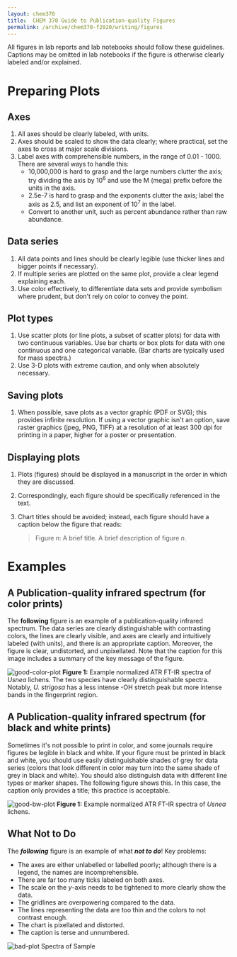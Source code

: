 ```yaml
---
layout: chem370
title:  CHEM 370 Guide to Publication-quality Figures
permalink: /archive/chem370-f2020/writing/figures
---
```


All figures in lab reports and lab notebooks should follow these guidelines.  Captions may be omitted in lab notebooks if the figure is otherwise clearly labeled and/or explained.

# Preparing Plots

## Axes

1. All axes should be clearly labeled, with units.
1. Axes should be scaled to show the data clearly; where practical, set the axes to cross at major scale divisions.  
1. Label axes with comprehensible numbers, in the range of 0.01 - 1000.  There are several ways to handle this:
     * 10,000,000 is hard to grasp and the large numbers clutter the axis; try dividing the axis by 10<sup>6</sup> and use the M (mega) prefix before the units in the axis.
     * 2.5e-7 is hard to grasp and the exponents clutter the axis; label the axis as 2.5, and list an exponent of 10<sup>7</sup> in the label.
     * Convert to another unit, such as percent abundance rather than raw abundance.


## Data series

1. All data points and lines should be clearly legible (use thicker lines and bigger points if necessary).
1. If multiple series are plotted on the same plot, provide a clear legend explaining each.
1. Use color effectively, to differentiate data sets and provide symbolism where prudent, but don't rely on color to convey the point.
<!-- 1. If printing in black and white, all data series and legends should be clearly distinguishable *in black and white*.  Use different line types (dashed, dotted, solid, etc.) and shapes if necessary. -->

## Plot types

1. Use scatter plots (or line plots, a subset of scatter plots) for data with two continuous variables.  Use bar charts or box plots for data with one continuous and one categorical variable. (Bar charts are typically used for mass spectra.)
1. Use 3-D plots with extreme caution, and only when absolutely necessary.

## Saving plots

1. When possible, save plots as a vector graphic (PDF or SVG); this provides infinite resolution.  If using a vector graphic isn't an option, save raster graphics (jpeg, PNG, TIFF) at a resolution of at least 300 dpi for printing in a paper, higher for a poster or presentation.

<!-- 1. Very often, you may need to make final edits to your plot in a vector or image editing program (e.g. Adobe Illustrator, Gravit Designer, Inkscape, Adobe Photoshop, GNU Gimp, etc.).  You can use this to, e.g., increase the font size on axes, add chemical structures to images, or combine subfigures into a single, multi-pane figure.  If you don't want to use any of the above programs, Microsoft PowerPoint works almost as well. -->

## Displaying plots

1. Plots (figures) should be displayed in a manuscript in the order in which they are discussed.    
1. Correspondingly, each figure should be specifically referenced in the text.
1. Chart titles should be avoided; instead, each figure should have a caption below the figure that reads:

     > Figure *n*: A brief title. A brief description of figure *n*.

# Examples

## A Publication-quality infrared spectrum (for color prints)

The **following** figure is an example of a publication-quality infrared spectrum. The data series are clearly distinguishable with contrasting colors, the lines are clearly visible, and axes are clearly and intuitively labeled (with units), and there is an appropriate caption.  Moreover, the figure is clear, undistorted, and unpixellated. Note that the caption for this image includes a summary of the key message of the figure.

![good-color-plot]({{site.baseurl}}/archive/chem370-f2020/assets/img/good.png)
**Figure 1:** Example normalized ATR FT-IR spectra of *Usnea* lichens.    The two species have clearly distinguishable spectra.  Notably, *U. strigosa* has a less intense -OH stretch peak but more intense bands in the fingerprint region.

## A Publication-quality infrared spectrum (for black and white prints)

Sometimes it's not possible to print in color, and some journals require figures be legible in black and white.  If your figure must be printed in black and white, you should use easily distinguishable shades of grey for data series (colors that look different in color may turn into the same shade of grey in black and white).  You should also distinguish data with different line types or marker shapes.  The following figure shows this.  In this case, the caption only provides a title; this practice is acceptable.

![good-bw-plot]({{site.baseurl}}/archive/chem370-f2020/assets/img/goodBW.png)
**Figure 1:** Example normalized ATR FT-IR spectra of *Usnea* lichens.

## What Not to Do

The ***following*** figure is an example of what ***not to do***!  Key problems:
- The axes are either unlabelled or labelled poorly; although there is a legend, the names are incomprehensible.
- There are far too many ticks labeled on both axes.
- The scale on the *y*-axis needs to be tightened to more clearly show the data.
- The gridlines are overpowering compared to the data.
- The lines representing the data are too thin and the colors to not contrast enough.
- The chart is pixellated and distorted.
- The caption is terse and unnumbered.

![bad-plot]({{site.baseurl}}/archive/chem370-f2020/assets/img/bad.png)
Spectra of Sample
